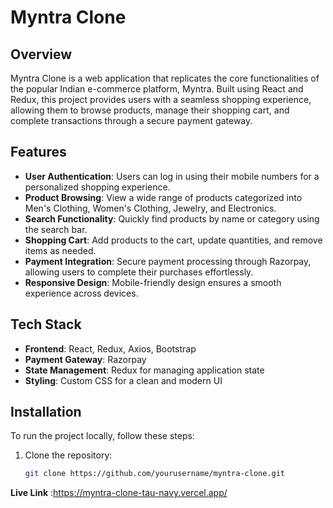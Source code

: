 ﻿# Myntra Clone

## Overview

Myntra Clone is a web application that replicates the core functionalities of the popular Indian e-commerce platform, Myntra. Built using React and Redux, this project provides users with a seamless shopping experience, allowing them to browse products, manage their shopping cart, and complete transactions through a secure payment gateway.

## Features

- **User  Authentication**: Users can log in using their mobile numbers for a personalized shopping experience.
- **Product Browsing**: View a wide range of products categorized into Men's Clothing, Women's Clothing, Jewelry, and Electronics.
- **Search Functionality**: Quickly find products by name or category using the search bar.
- **Shopping Cart**: Add products to the cart, update quantities, and remove items as needed.
- **Payment Integration**: Secure payment processing through Razorpay, allowing users to complete their purchases effortlessly.
- **Responsive Design**: Mobile-friendly design ensures a smooth experience across devices.

## Tech Stack

- **Frontend**: React, Redux, Axios, Bootstrap
- **Payment Gateway**: Razorpay
- **State Management**: Redux for managing application state
- **Styling**: Custom CSS for a clean and modern UI

## Installation

To run the project locally, follow these steps:

1. Clone the repository:
   ```bash
   git clone https://github.com/yourusername/myntra-clone.git
**Live Link** :https://myntra-clone-tau-navy.vercel.app/
